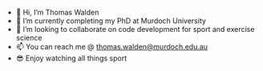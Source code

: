 - 👋 Hi, I’m Thomas Walden
- 🔬 I’m currently completing my PhD at Murdoch University
- 👀 I’m looking to collaborate on code development for sport and exercise science
- 📫 You can reach me @ thomas.walden@murdoch.edu.au
- 😎 Enjoy watching all things sport

<!---
tomwalden89/tomwalden89 is a ✨ special ✨ repository because its `README.md` (this file) appears on your GitHub profile.
You can click the Preview link to take a look at your changes.
--->

